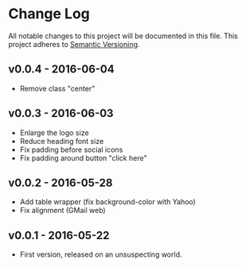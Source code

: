 Change Log
==========

All notable changes to this project will be documented in this file.
This project adheres to [Semantic Versioning](http://semver.org/).

v0.0.4 - 2016-06-04
-------------------
 - Remove class "center"

v0.0.3 - 2016-06-03
-------------------
 - Enlarge the logo size
 - Reduce heading font size
 - Fix padding before social icons
 - Fix padding around button "click here"

v0.0.2 - 2016-05-28
-------------------
 - Add table wrapper (fix background-color with Yahoo)
 - Fix alignment (GMail web)

v0.0.1 - 2016-05-22
-------------------
 - First version, released on an unsuspecting world.
